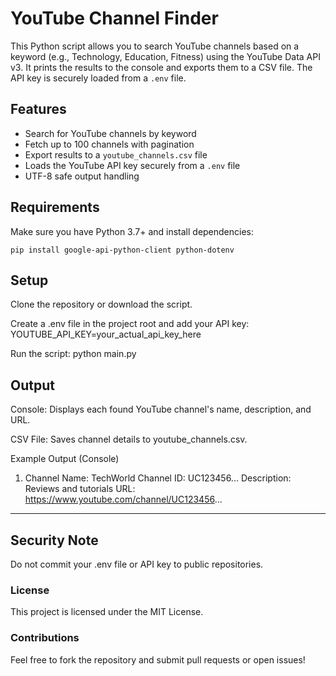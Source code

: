 # YouTube Channel Finder

This Python script allows you to search YouTube channels based on a keyword (e.g., Technology, Education, Fitness) using the YouTube Data API v3. It prints the results to the console and exports them to a CSV file. The API key is securely loaded from a `.env` file.

## Features

- Search for YouTube channels by keyword
- Fetch up to 100 channels with pagination
- Export results to a `youtube_channels.csv` file
- Loads the YouTube API key securely from a `.env` file
- UTF-8 safe output handling

## Requirements

Make sure you have Python 3.7+ and install dependencies:

```
pip install google-api-python-client python-dotenv
```

## Setup

Clone the repository or download the script.

Create a .env file in the project root and add your API key:
YOUTUBE_API_KEY=your_actual_api_key_here

Run the script:
python main.py

## Output

Console: Displays each found YouTube channel's name, description, and URL.

CSV File: Saves channel details to youtube_channels.csv.

Example Output (Console)

1. Channel Name: TechWorld
   Channel ID: UC123456...
   Description: Reviews and tutorials
   URL: https://www.youtube.com/channel/UC123456...
------------------------------------------------------------

## Security Note

Do not commit your .env file or API key to public repositories.

### License

This project is licensed under the MIT License.

### Contributions

Feel free to fork the repository and submit pull requests or open issues!